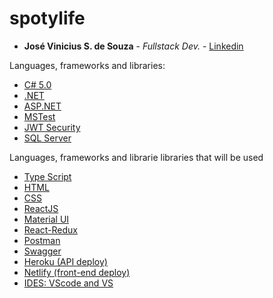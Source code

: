 # spotylife
* **José Vinicius S. de Souza** - *Fullstack Dev.* - [Linkedin](https://www.linkedin.com/in/josevinicius53/)

Languages, frameworks and libraries:

* [C# 5.0](https://docs.microsoft.com/pt-br/dotnet/csharp/)
* [.NET](https://docs.microsoft.com/en-us/dotnet/)
* [ASP.NET](https://docs.microsoft.com/en-us/aspnet/core/?view=aspnetcore-6.0)
* [MSTest](https://docs.microsoft.com/en-us/dotnet/core/testing/unit-testing-with-mstest)
* [JWT Security](https://jwt.io/introduction/)
* [SQL Server](https://docs.microsoft.com/pt-br/sql/sql-server/?view=sql-server-ver16)

Languages, frameworks and librarie libraries that will be used

* [Type Script](https://www.typescriptlang.org/docs/home/)
* [HTML](https://www.w3schools.com/html/default.asp)
* [CSS](https://www.w3schools.com/css/default.asp)
* [ReactJS](https://reactjs.org/docs/getting-started.html)
* [Material UI](https://v4.mui.com/)
* [React-Redux](https://react-redux.js.org/)
* [Postman](https://www.postman.com/)
* [Swagger](https://swagger.io/docs/)
* [Heroku (API deploy)](https://devcenter.heroku.com/categories/reference)
* [Netlify (front-end deploy)]()
* [IDES: VScode and VS]()
